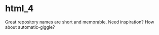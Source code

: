 # html_4
Great repository names are short and memorable. Need inspiration? How about automatic-giggle?
